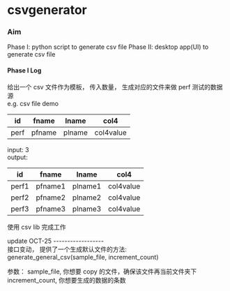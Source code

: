 # csvgenerator
### Aim
Phase I: python script to generate csv file
Phase II: desktop app(UI) to generate csv file

#### Phase I Log
给出一个 csv  文件作为模板， 传入数量， 生成对应的文件来做 perf 测试的数据源  
e.g. csv file demo  

| id | fname | lname | col4 |
| ------ | ------ | ------ | ----- |
| perf | pfname | plname | col4value |

input: 3  
output:

| id | fname | lname | col4 |
| ------ | ------ | ------ | ----- |
| perf1 | pfname1 | plname1 | col4value |
| perf2 | pfname2 | plname2 | col4value |
| perf3 | pfname3 | plname3 | col4value |

使用 csv lib 完成工作 

update OCT-25 ------------------  
接口变动， 提供了一个生成默认文件的方法:  
generate_general_csv(sample_file, increment_count)  

参数： sample_file, 你想要 copy 的文件，确保该文件再当前文件夹下  
      increment_count, 你想要生成的数据的条数